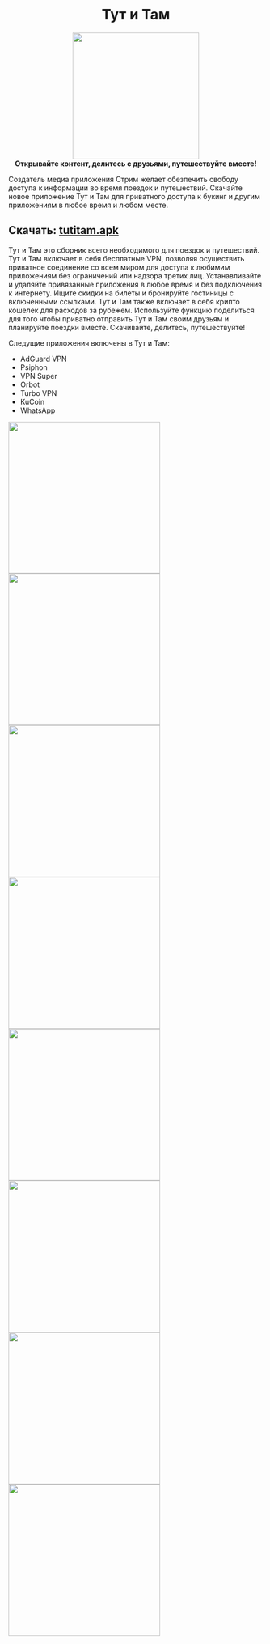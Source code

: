 <div align='center'>
  <br>
  <h1>Тут и Там</h1>
  <img src="./app_icon.png" width="250">
  <br>
  <b>Открывайте контент, делитесь с друзьями, путешествуйте вместе!</b>
</div>

Создатель медиа приложения Стрим желает обезпечить свободу доступа к информации во время поездок и путешествий. Скачайте новое приложение Тут и Там для приватного доступа к букинг и другим приложениям в любое время и любом месте.

## Скачать: [tutitam.apk](https://github.com/TutitamTravel/tutitam/releases/download/4.31.23/tutitam.apk)

Тут и Там это сборник всего необходимого для поездок и путешествий. Тут и Там включает в себя бесплатные VPN, позволяя осуществить приватное соединение со всем миром для доступа к любимим приложениям без ограничений или надзора третих лиц. Устанавливайте и удаляйте привязанные приложения в любое время и без подключения к интернету. Ищите скидки на билеты и бронируйте гостиницы с включенными ссылками. Тут и Там также включает в себя крипто кошелек для расходов за рубежем. Используйте функцию поделиться для того чтобы приватно отправить Тут и Там своим друзьям и планируйте поездки вместе. Скачивайте, делитесь, путешествуйте!

Следущие приложения включены в Тут и Там:
* AdGuard VPN
* Psiphon
* VPN Super
* Orbot
* Turbo VPN
* KuCoin
* WhatsApp

<img src="./1-intro1-apps.png" width="300"> <img src="./1-intro2-share.png" width="300">
<img src="./1-intro3-links.png" width="300"> <img src="./1-intro4-delete.png" width="300">
<img src="./2-apps.png" width="300"> <img src="./3-share.png" width="300">
<img src="./4-links.png" width="300"> <img src="./5-settings.png" width="300"> 
